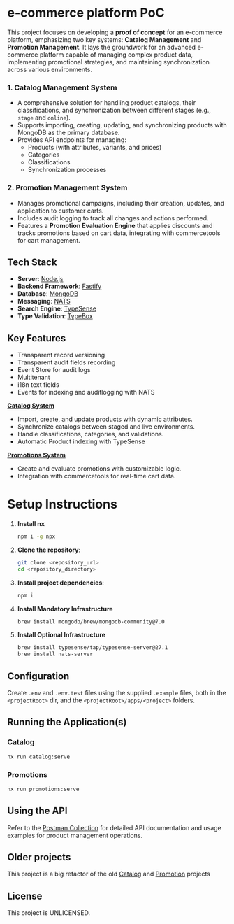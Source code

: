 # e-commerce platform PoC

This project focuses on developing a **proof of concept** for an e-commerce platform, emphasizing two key systems: **Catalog Management** and **Promotion Management**.
It lays the groundwork for an advanced e-commerce platform capable of managing complex product data, implementing promotional strategies, and maintaining synchronization across various environments.

### 1. **Catalog Management System**

- A comprehensive solution for handling product catalogs, their classifications, and synchronization between different stages (e.g., `stage` and `online`).
- Supports importing, creating, updating, and synchronizing products with MongoDB as the primary database.
- Provides API endpoints for managing:
  - Products (with attributes, variants, and prices)
  - Categories
  - Classifications
  - Synchronization processes

### 2. **Promotion Management System**

- Manages promotional campaigns, including their creation, updates, and application to customer carts.
- Includes audit logging to track all changes and actions performed.
- Features a **Promotion Evaluation Engine** that applies discounts and tracks promotions based on cart data, integrating with commercetools for cart management.

## Tech Stack

- **Server**: [Node.js](https://nodejs.org/en)
- **Backend Framework**: [Fastify](https://fastify.dev/)
- **Database**: [MongoDB](https://www.mongodb.com/)
- **Messaging**: [NATS](https://nats.io/)
- **Search Engine**: [TypeSense](https://typesense.org/)
- **Type Validation**: [TypeBox](https://github.com/sinclairzx81/typebox)

## Key Features

- Transparent record versioning
- Transparent audit fields recording
- Event Store for audit logs
- Multitenant
- i18n text fields
- Events for indexing and auditlogging with NATS

**[Catalog System](apps/catalog/README.md)**

- Import, create, and update products with dynamic attributes.
- Synchronize catalogs between staged and live environments.
- Handle classifications, categories, and validations.
- Automatic Product indexing with TypeSense

**[Promotions System](apps/promotion/README.md)**

- Create and evaluate promotions with customizable logic.
- Integration with commercetools for real-time cart data.

# Setup Instructions

1. **Install nx**

   ```bash
   npm i -g npx
   ```

2. **Clone the repository**:

   ```bash
   git clone <repository_url>
   cd <repository_directory>
   ```

3. **Install project dependencies**:

   ```bash
   npm i
   ```

4. **Install Mandatory Infrastructure**

   ```bash
   brew install mongodb/brew/mongodb-community@7.0
   ```

5. **Install Optional Infrastructure**

   ```bash
   brew install typesense/tap/typesense-server@27.1
   brew install nats-server
   ```

## Configuration

Create `.env` and `.env.test` files using the supplied `.example` files, both in the `<projectRoot>` dir, and the `<projectRoot>/apps/<project>` folders.

## Running the Application(s)

### Catalog

```bash
nx run catalog:serve
```

### Promotions

```bash
nx run promotions:serve
```

## Using the API

Refer to the [Postman Collection](docs/ecomm.postman_collection.json) for detailed API documentation and usage examples for product management operations.

## Older projects

This project is a big refactor of the old [Catalog](https://github.com/ncornag/catalog) and [Promotion](https://github.com/ncornag/promotions) projects

## License

This project is UNLICENSED.
